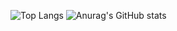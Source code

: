 ![Top Langs](https://github-readme-stats.vercel.app/api/top-langs/?username=rostilos&show_icons=true&theme=radical)
![Anurag's GitHub stats](https://github-readme-stats.vercel.app/api?username=rostilos&show_icons=true&theme=radical)
